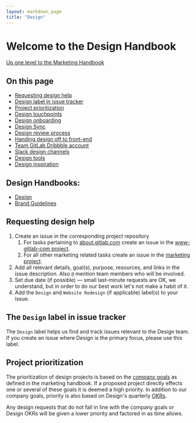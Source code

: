 ```yaml
---
layout: markdown_page
title: "Design"
---
```

# Welcome to the Design Handbook

[Up one level to the Marketing Handbook](/handbook/marketing/)    

## On this page
* [Requesting design help](#designHelp)
* [Design label in issue tracker](#designLabel)
* [Project prioritization](#priority)
* [Design touchpoints](#touchpoints)
* [Design onboarding](#onboarding)
* [Design Sync](#designSync)
* [Design review process](#review)
* [Handing design off to front-end](#front-end)
* [Team GitLab Dribbble account](#dribbble)
* [Slack design channels](#chat)  
* [Design tools](#designTools)
* [Design inspiration](#inspiration)

## Design Handbooks:  

- [Design](/handbook/marketing/design/)  
- [Brand Guidelines](/handbook/marketing/design/brand-guidelines/)   

## Requesting design help<a name="designHelp"></a>

1. Create an issue in the corresponding project repository
    1. For tasks pertaining to [about.gitlab.com](about.gitlab.com) create an issue in the [www-gitlab-com project](https://gitlab.com/gitlab-com/www-gitlab-com/issues).
    1. For all other marketing related tasks create an issue in the [marketing project](https://gitlab.com/gitlab-com/marketing/issues).
1. Add all relevant details, goal(s), purpose, resources, and links in the issue description. Also `@` mention team members who will be involved.
1. Set due date (if possible) — small last-minute requests are OK, we understand, but in order to do our best work let's not make a habit of it.
1. Add the `Design` and `Website Redesign` (if applicable) label(s) to your issue.

## The `Design` label in issue tracker

The `Design` label helps us find and track issues relevant to the Design team. If you create an issue where Design is the primary focus, please use this label.

## Project prioritization

The prioritization of design projects is based on the [company goals](/handbook/marketing/#focus-for-q3-and-q4) as defined in the marketing handbook. If a proposed project directly effects one or several of these goals it is deemed a high priority. In addition to our company goals, priority is also based on Design's quarterly [OKRs](/handbook/marketing/#okrs).

Any design requests that do not fall in line with the company goals or Design OKRs will be given a lower priority and factored in as time allows.
